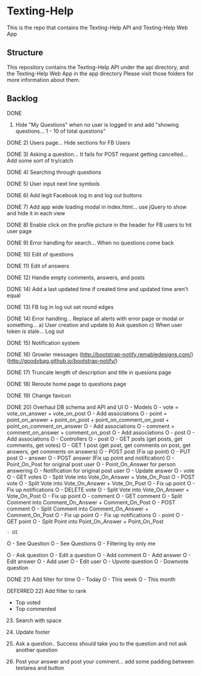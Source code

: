 # Texting-Help

This is the repo that contains the Texting-Help API and Texting-Help Web App

## Structure

This repository contains the Texting-Help API under the api directory, and the Texting-Help Web App in the app directory
Please visit those folders for more information about them.

## Backlog

DONE
1) Hide "My Questions" when no user is logged in and add "showing questions... 1 - 10 of total questions"

DONE
2) Users page... Hide sections for FB Users

DONE
3) Asking a question... It fails for POST request getting cancelled... Add some sort of try/catch

DONE
4) Searching through questions

DONE
5) User input next line symbols

DONE
6) Add legit Facebook log in and log out buttons

DONE
7) Add app wide loading modal in index.html... use jQuery to show and hide it in each view

DONE
8) Enable click on the profile picture in the header for FB users to hit user page

DONE
9) Error handling for search... When no questions come back

DONE
10) Edit of questions

DONE
11) Edit of answers

DONE
12) Handle empty comments, answers, and posts

DONE
14) Add a last updated time if created time and updated time aren't equal

DONE
13) FB log in log out set round edges

DONE
14) Error handling... Replace all alerts with error page or modal or something...
  a) User creation and update
  b) Ask question
  c) When user token is stale... Log out

DONE
15) Notification system

DONE
16) Growler messages (http://bootstrap-notify.remabledesigns.com/) (http://goodybag.github.io/bootstrap-notify/)

DONE
17) Truncate length of description and title in quesions page

DONE
18) Reroute home page to questions page

DONE
19) Change favicon

DONE
20) Overhaul DB schema and API and UI
O  - Models
O    - vote = vote_on_answer + vote_on_post
O      - Add associations
O    - point = point_on_answer + point_on_post + point_on_comment_on_post + point_on_comment_on_answer
O      - Add associations
O    - comment = comment_on_answer + comment_on_post
O      - Add associations
O    - post
O      - Add associations
O  - Controllers
O    - post
O      - GET posts (get posts, get comments, get votes)
O      - GET 1 post (get post, get comments on post, get answers, get comments on answers)
O      - POST post (Fix up point)
O      - PUT post
O    - answer
O      - POST answer (Fix up point and notification)
O        - Point_On_Post for original post user
O        - Point_On_Answer for person answering
O        - Notification for original post user
O      - Update answer
O    - vote
O      - GET votes
O        - Split Vote into Vote_On_Answer + Vote_On_Post
O      - POST vote
O        - Split Vote into Vote_On_Answer + Vote_On_Post
O        - Fix up point
O        - Fix up notifications
O      - DELETE vote
O        - Split Vote into Vote_On_Answer + Vote_On_Post
O        - Fix up point
O    - comment
O      - GET comment
O        - Split Comment into Comment_On_Answer + Comment_On_Post
O      - POST comment
O        - Split Comment into Comment_On_Answer + Comment_On_Post
O        - Fix up point
O        - Fix up notifications
O    - point
O      - GET point
O        - Split Point into Point_On_Answer + Point_On_Post

    - UI
O      - See Question
O      - See Questions
O      - Filtering by only me

O      - Ask question
O      - Edit a question
O      - Add comment
O      - Add answer
O      - Edit answer
O      - Add user
O      - Edit user
O      - Upvote question
O      - Downvote question

DONE 21) Add filter for time
O  - Today
O  - This week
O  - This month

DEFERRED 22) Add filter to rank
  - Top voted
  - Top commented



23) Search with space

24) Update footer

25) Ask a question.. Success should take you to the question and not ask another question

26) Post your answer and post your comment... add some padding between textarea and button